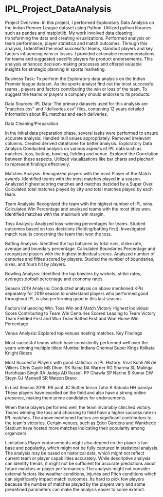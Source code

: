 # IPL_Project_DataAnalysis
Project Overview:
In this project, I performed Exploratory Data Analysis on the Indian Premier League dataset using Python. Utilized python libraries such as pandas and matplotlib. My work involved data cleaning, transforming the data and creating visualizations. Performed analysis on team performance, player statistics and match outcomes. Through this analysis, I identified the most successful teams, standout players and key factors influencing wins or losses. I provided actionable recommendations for teams and suggested specific players for product endorsements. This analysis enhanced decision-making processes and offered valuable insights for strategic planning in sports marketing.

Business Task:
To perform the Exploratory data analysis on the Indian Premier league dataset. As the sports analyst find out the most successful teams , players and factors contributing the win or loss of the team. To suggest the teams or players a company should endorse to its products.

Data Sources:
IPL Data: The primary datasets used for this analysis are "matches.csv" and "deliveries.csv" files, containing 12 years detailed information about IPL matches and each deliveries.

Data Cleaning/Preparation

In the initial data preparation phase, several tasks were performed to ensure accurate analysis:
Handled null values appropriately.
Removed irrelevant columns.
Created derived dataframe for better analysis.
Exploratory Data Analysis
Conducted analysis on various aspects of IPL data such as matches ,toss, batting, bowling, fielding and venue. Explored the Correlation between these aspects. Utilized visualizations like bar charts and piechart to represent findings effectively.


Matches Analysis:
Recognized players with the most Player of the Match awards.
Identified teams with the most matches played in a season.
Analyzed highest scoring matches and matches decided by a Super Over.
Calculated total matches played by city and total matches played by each team.

Team Analysis:
Recognized the team with the highest number of IPL wins.
Calculated Win Percentage and analyzed teams with the most titles won.
Identified matches with the maximum win margin.

Toss Analysis:
Analyzed toss-winning percentages for teams.
Studied outcomes based on toss decisions (fielding/batting first).
Investigated match results concerning the team that won the toss.

Batting Analysis:
Identified the top batsmen by total runs, strike rate, average and boundary percentage.
Calculated Boundaries Percentage and recognized players with the highest individual scores.
Analyzed number of centuries and fifties scored by players.
Studied the number of boundaries, sixes, and fours hit by players.

Bowling Analysis:
Identified the top bowlers by wickets, strike rates, averages,dotball percentage and economy rates.

Season 2019 Analysis:
Conducted analysis on above mentioned KPIs separately for 2019 season to understand players who performed good throughout IPL is also performing good in this last season.

Factors Influencing Win:
Toss Win and Match Victory
Highest Individual Score Contributing to Team Win
Centuries Scored Leading to Team Victory
Team Fielded First and Won
Team Batted First and Won
Home Win Percentage

Venue Analysis:
Explored top venues hosting matches.
Key Findings

Most succesful teams which have consistently performed well over the years winning multiple titles:
Mumbai Indians
Chennai Super Kings
Kolkata Knight Riders

Most Succesful Players with good statistics in IPL History:
Virat Kohli
AB de Villiers
Chris Gayle
MS Dhoni
SK Raina
DA Warner
RG Sharma
SL Malinga
Harbhajan Singh
RA Jadeja
AD Russell
PP Chawla
SP Narine
B Kumar
DW Steyn
GJ Maxwell
SR Watson
Bravo

In Last Season 2019:
RR pant
JC Buttler
Imran Tahir
K Rabada
HH pandya
These players have excelled on the field and also have a strong online presence, making them prime candidates for endorsements.

When these players performed well, the team invariably clinched victory.
Teams winning the toss and choosing to field have a higher success rate in IPL matches.
The above mentioned factors are significant contributors to the team's victories.
Certain venues, such as Eden Gardens and Wankhede Stadium have hosted more matches indicating their popularity among organizers.

Limitations
Player endorsements might also depend on the player's fan base and popularity, which might not be fully captured in statistical analysis.
The analysis may be based on historical data, which might not reflect current team or player capabilities accurately.
While descriptive analysis can identify trends, it might not be sufficient for accurate predictions about future matches or player performances.
The analysis might not consider external factors like weather conditions, injuries and Pitch conditions which can significantly impact match outcomes.
Its hard to pick few players because the number of matches played by the players vary and some predefined parameters can make the analysis easier to some extenct.
